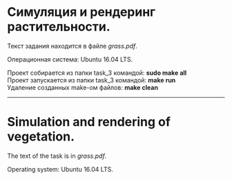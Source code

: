 # Симуляция и рендеринг растительности.

Текст задания находится в файле *grass.pdf*.

Операционная система: Ubuntu 16.04 LTS.

   Проект собирается из папки task_3 командой: **sudo make all**  
   Проект запускается из папки task_3 командой: **make run**  
   Удаление созданных make-ом файлов: **make clean**  

___

# Simulation and rendering of vegetation.

The text of the task is in *grass.pdf*.

Operating system: Ubuntu 16.04 LTS.

